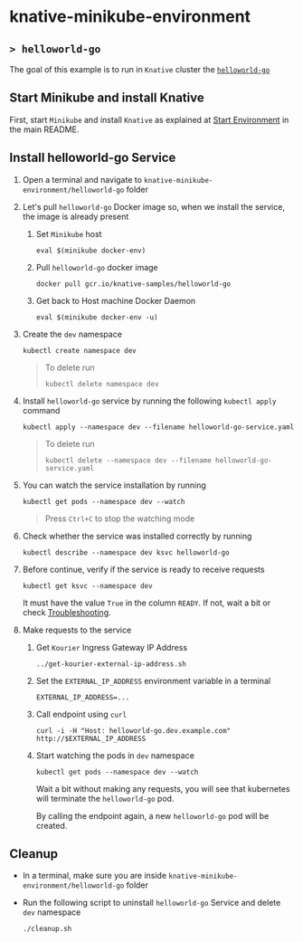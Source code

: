 # knative-minikube-environment
## `> helloworld-go`

The goal of this example is to run in `Knative` cluster the [`helloworld-go`](https://knative.dev/docs/serving/samples/hello-world/helloworld-go/index.html)

## Start Minikube and install Knative

First, start `Minikube` and install `Knative` as explained at [Start Environment](https://github.com/ivangfr/knative-minikube-environment#start-environment) in the main README.

## Install helloworld-go Service

1. Open a terminal and navigate to `knative-minikube-environment/helloworld-go` folder

1. Let's pull `helloworld-go` Docker image so, when we install the service, the image is already present

   1. Set `Minikube` host
      ```
      eval $(minikube docker-env)
      ```
      
   1. Pull `helloworld-go` docker image
      ```
      docker pull gcr.io/knative-samples/helloworld-go
      ```
      
   1. Get back to Host machine Docker Daemon
      ```
      eval $(minikube docker-env -u)
      ```

1. Create the `dev` namespace 
   ```
   kubectl create namespace dev
   ```
   > To delete run
   > ```
   > kubectl delete namespace dev
   > ```

1. Install `helloworld-go` service by running the following `kubectl apply` command
   ```
   kubectl apply --namespace dev --filename helloworld-go-service.yaml
   ```
   > To delete run
   > ```
   > kubectl delete --namespace dev --filename helloworld-go-service.yaml
   > ```

1. You can watch the service installation by running
   ```
   kubectl get pods --namespace dev --watch
   ```
   > Press `Ctrl+C` to stop the watching mode

1. Check whether the service was installed correctly by running
   ```
   kubectl describe --namespace dev ksvc helloworld-go
   ```

1. Before continue, verify if the service is ready to receive requests
   ```
   kubectl get ksvc --namespace dev
   ```
   
   It must have the value `True` in the column `READY`. If not, wait a bit or check [Troubleshooting](https://github.com/ivangfr/knative-minikube-environment#troubleshooting).

1. Make requests to the service
   
   1. Get `Kourier` Ingress Gateway IP Address
      ```
      ../get-kourier-external-ip-address.sh
      ```
        
   1. Set the `EXTERNAL_IP_ADDRESS` environment variable in a terminal
      ```
      EXTERNAL_IP_ADDRESS=...
      ``` 

   1. Call endpoint using `curl`
      ```
      curl -i -H "Host: helloworld-go.dev.example.com" http://$EXTERNAL_IP_ADDRESS
      ```
      
   1. Start watching the pods in `dev` namespace
      ```
      kubectl get pods --namespace dev --watch
      ```
      
      Wait a bit without making any requests, you will see that kubernetes will terminate the `helloworld-go` pod.

      By calling the endpoint again, a new `helloworld-go` pod will be created.

## Cleanup

- In a terminal, make sure you are inside `knative-minikube-environment/helloworld-go` folder

- Run the following script to uninstall `helloworld-go` Service and delete `dev` namespace
  ```
  ./cleanup.sh
  ```
